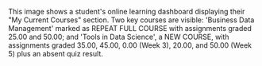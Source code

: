 This image shows a student's online learning dashboard displaying their "My Current Courses" section. Two key courses are visible: 'Business Data Management' marked as REPEAT FULL COURSE with assignments graded 25.00 and 50.00; and 'Tools in Data Science', a NEW COURSE, with assignments graded 35.00, 45.00, 0.00 (Week 3), 20.00, and 50.00 (Week 5) plus an absent quiz result.